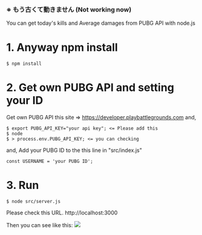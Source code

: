 ### ※ もう古くて動きません (Not working now)

You can get today's kills and Average damages from PUBG API with node.js

# 1. Anyway npm install
```
$ npm install
```

# 2. Get own PUBG API and setting your ID
Get own PUBG API this site => https://developer.playbattlegrounds.com
and,
```
$ export PUBG_API_KEY="your api key"; <= Please add this
$ node
$ > process.env.PUBG_API_KEY; <= you can checking
```

and, Add your PUBG ID to the this line in "src/index.js"

```
const USERNAME = 'your PUBG ID';
```

# 3. Run
```
$ node src/server.js
```
Please check this URL.
http://localhost:3000

Then you can see like this:
<img src="./public/image.png">

